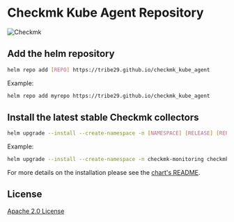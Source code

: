 # Checkmk Kube Agent Repository

![Checkmk](https://checkmk.com/application/files/thumbnails/low_res/7015/9834/3137/checkmk_logo_main.png)

## Add the helm repository

```sh
helm repo add [REPO] https://tribe29.github.io/checkmk_kube_agent
```

Example:
```sh
helm repo add myrepo https://tribe29.github.io/checkmk_kube_agent
```

## Install the latest stable Checkmk collectors

```sh
helm upgrade --install --create-namespace -n [NAMESPACE] [RELEASE] [REPO]/checkmk
```

Example:
```sh
helm upgrade --install --create-namespace -n checkmk-monitoring checkmk myrepo/checkmk
```

For more details on the installation please see the [chart's README](https://github.com/tribe29/checkmk_kube_agent/blob/main/deploy/charts/checkmk/README.md).

## License

[Apache 2.0 License](https://www.apache.org/licenses/LICENSE-2.0)
